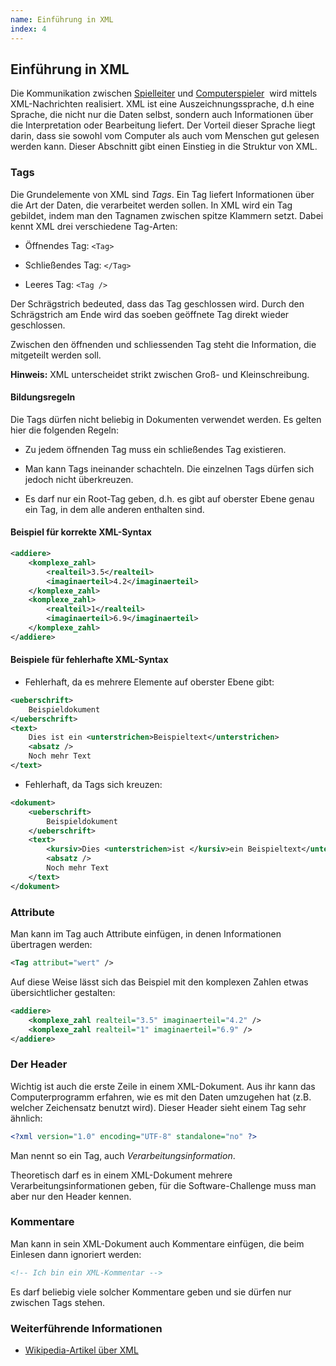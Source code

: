 ```yaml
---
name: Einführung in XML
index: 4
---
```


## Einführung in XML

Die Kommunikation zwischen [Spielleiter](glossary/server) und [Computerspieler](glossary/player) 
wird mittels XML-Nachrichten realisiert.
XML ist eine Auszeichnungssprache, d.h eine Sprache,
die nicht nur die Daten selbst, sondern auch Informationen über die Interpretation oder Bearbeitung liefert.
Der Vorteil dieser Sprache liegt darin,
dass sie sowohl vom Computer als auch vom Menschen gut gelesen werden kann.
Dieser Abschnitt gibt einen Einstieg in die Struktur von XML.

### Tags

Die Grundelemente von XML sind _Tags_. Ein Tag liefert Informationen über die Art der Daten, die verarbeitet werden sollen. In XML wird ein Tag gebildet, indem man den Tagnamen zwischen spitze Klammern setzt. Dabei kennt XML drei verschiedene Tag-Arten:

-   Öffnendes Tag: `<Tag>`
    
-   Schließendes Tag: `</Tag>`
    
-   Leeres Tag: `<Tag />`
    

Der Schrägstrich bedeuted, dass das Tag geschlossen wird. Durch den Schrägstrich am Ende wird das soeben geöffnete Tag direkt wieder geschlossen.

Zwischen den öffnenden und schliessenden Tag steht die Information, die mitgeteilt werden soll.

**Hinweis:** XML unterscheidet strikt zwischen Groß- und Kleinschreibung.

#### Bildungsregeln

Die Tags dürfen nicht beliebig in Dokumenten verwendet werden. Es gelten hier die folgenden Regeln:

-   Zu jedem öffnenden Tag muss ein schließendes Tag existieren.
    
-   Man kann Tags ineinander schachteln. Die einzelnen Tags dürfen sich jedoch nicht überkreuzen.
    
-   Es darf nur ein Root-Tag geben, d.h. es gibt auf oberster Ebene genau ein Tag, in dem alle anderen enthalten sind.
    

#### Beispiel für korrekte XML-Syntax

```xml
<addiere>
    <komplexe_zahl>
        <realteil>3.5</realteil>
        <imaginaerteil>4.2</imaginaerteil>
    </komplexe_zahl>
    <komplexe_zahl>
        <realteil>1</realteil>
        <imaginaerteil>6.9</imaginaerteil>
    </komplexe_zahl>
</addiere>
```

#### Beispiele für fehlerhafte XML-Syntax

-   Fehlerhaft, da es mehrere Elemente auf oberster Ebene gibt:
    

```xml
<ueberschrift>
    Beispieldokument
</ueberschrift>
<text>
    Dies ist ein <unterstrichen>Beispieltext</unterstrichen>
    <absatz />
    Noch mehr Text
</text>
```

-   Fehlerhaft, da Tags sich kreuzen:
    

```xml
<dokument>
    <ueberschrift>
        Beispieldokument
    </ueberschrift>
    <text>
        <kursiv>Dies <unterstrichen>ist </kursiv>ein Beispieltext</unterstrichen>
        <absatz />
        Noch mehr Text
    </text>
</dokument>
```

### Attribute

Man kann im Tag auch Attribute einfügen, in denen Informationen übertragen werden:

```xml
<Tag attribut="wert" />
```

Auf diese Weise lässt sich das Beispiel mit den komplexen Zahlen etwas übersichtlicher gestalten:

```xml
<addiere>
    <komplexe_zahl realteil="3.5" imaginaerteil="4.2" />
    <komplexe_zahl realteil="1" imaginaerteil="6.9" />
</addiere>
```

### Der Header

Wichtig ist auch die erste Zeile in einem XML-Dokument. Aus ihr kann das Computerprogramm erfahren, wie es mit den Daten umzugehen hat (z.B. welcher Zeichensatz benutzt wird). Dieser Header sieht einem Tag sehr ähnlich:

```xml
<?xml version="1.0" encoding="UTF-8" standalone="no" ?>
```

Man nennt so ein Tag, auch _Verarbeitungsinformation_.

Theoretisch darf es in einem XML-Dokument mehrere Verarbeitungsinformationen geben, für die Software-Challenge muss man aber nur den Header kennen.

### Kommentare

Man kann in sein XML-Dokument auch Kommentare einfügen, die beim Einlesen dann ignoriert werden:

```xml
<!-- Ich bin ein XML-Kommentar -->
```

Es darf beliebig viele solcher Kommentare geben und sie dürfen nur zwischen Tags stehen.

### Weiterführende Informationen

-   [Wikipedia-Artikel über XML](https://de.wikipedia.org/wiki/Extensible_Markup_Language)